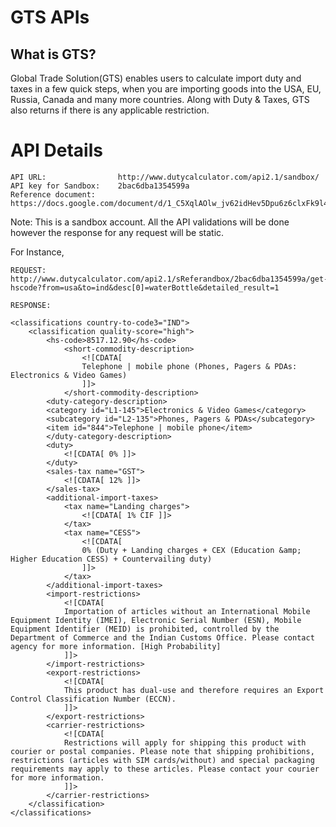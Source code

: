 # GTS APIs
## What is GTS?
Global Trade Solution(GTS) enables users to calculate import duty and taxes in a few quick steps, when you are importing goods into the USA, EU, Russia, Canada and many more countries. Along with Duty & Taxes, GTS also returns if there is any applicable restriction.

# API Details
```
API URL:                http://www.dutycalculator.com/api2.1/sandbox/
API key for Sandbox:    2bac6dba1354599a
Reference document:     https://docs.google.com/document/d/1_C5XqlAOlw_jv62idHev5Dpu6z6clxFk9l4q_M_OAvs/pub 
```
Note: This is a sandbox account. All the API validations will be done however the response for any request will be static.</b>

For Instance, 
```
REQUEST: http://www.dutycalculator.com/api2.1/sReferandbox/2bac6dba1354599a/get-hscode?from=usa&to=ind&desc[0]=waterBottle&detailed_result=1

RESPONSE:

<classifications country-to-code3="IND">
	<classification quality-score="high">
		<hs-code>8517.12.90</hs-code>
			<short-commodity-description>
				<![CDATA[
				Telephone | mobile phone (Phones, Pagers & PDAs: Electronics & Video Games)
				]]>
			</short-commodity-description>
		<duty-category-description>
		<category id="L1-145">Electronics & Video Games</category>
		<subcategory id="L2-135">Phones, Pagers & PDAs</subcategory>
		<item id="844">Telephone | mobile phone</item>
		</duty-category-description>
		<duty>
			<![CDATA[ 0% ]]>
		</duty>
		<sales-tax name="GST">
			<![CDATA[ 12% ]]>
		</sales-tax>
		<additional-import-taxes>
			<tax name="Landing charges">
				<![CDATA[ 1% CIF ]]>
			</tax>
			<tax name="CESS">
				<![CDATA[
				0% (Duty + Landing charges + CEX (Education &amp; Higher Education CESS) + Countervailing duty)
				]]>
			</tax>
		</additional-import-taxes>
		<import-restrictions>
			<![CDATA[
			Importation of articles without an International Mobile Equipment Identity (IMEI), Electronic Serial Number (ESN), Mobile Equipment Identifier (MEID) is prohibited, controlled by the Department of Commerce and the Indian Customs Office. Please contact agency for more information. [High Probability]
			]]>
		</import-restrictions>
		<export-restrictions>
			<![CDATA[
			This product has dual-use and therefore requires an Export Control Classification Number (ECCN).
			]]>
		</export-restrictions>
		<carrier-restrictions>
			<![CDATA[
			Restrictions will apply for shipping this product with courier or postal companies. Please note that shipping prohibitions, restrictions (articles with SIM cards/without) and special packaging requirements may apply to these articles. Please contact your courier for more information.
			]]>
		</carrier-restrictions>
	</classification>
</classifications>

```

